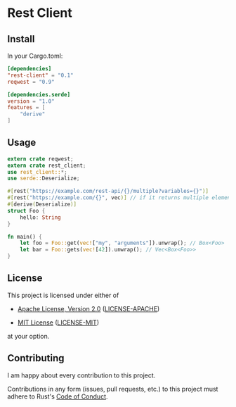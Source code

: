 # Rest Client

## Install

In your Cargo.toml:

```toml
[dependencies]
"rest-client" = "0.1"
reqwest = "0.9"

[dependencies.serde]
version = "1.0"
features = [
    "derive"
]
```

## Usage

```rust
extern crate reqwest;
extern crate rest_client;
use rest_client::*;
use serde::Deserialize;

#[rest("https://example.com/rest-api/{}/multiple?variables={}")]
#[rest("https://example.com/{}", vec)] // if it returns multiple elements
#[derive(Deserialize)]
struct Foo {
    hello: String
}

fn main() {
    let foo = Foo::get(vec!["my", "arguments"]).unwrap(); // Box<Foo>
    let bar = Foo::gets(vec![42]).unwrap(); // Vec<Box<Foo>>
}
```

## License

This project is licensed under either of

* [Apache License, Version 2.0](http://www.apache.org/licenses/LICENSE-2.0)
  ([LICENSE-APACHE](LICENSE-APACHE))

* [MIT License](http://opensource.org/licenses/MIT)
  ([LICENSE-MIT](LICENSE-MIT))

at your option.

## Contributing

I am happy about every contribution to this project.

Contributions in any form (issues, pull requests, etc.) to this project
must adhere to Rust's [Code of Conduct].

[Code of Conduct]: https://www.rust-lang.org/en-US/conduct.html
